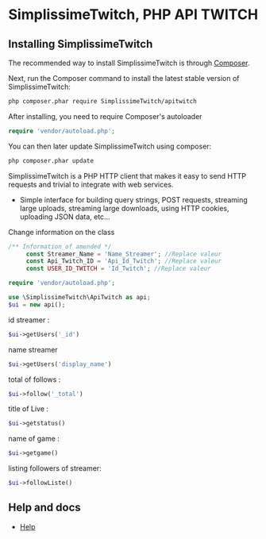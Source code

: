 SimplissimeTwitch, PHP API TWITCH
=======================

## Installing SimplissimeTwitch

The recommended way to install SimplissimeTwitch is through
[Composer](http://getcomposer.org).

Next, run the Composer command to install the latest stable version of SimplissimeTwitch:
```bash
php composer.phar require SimplissimeTwitch/apitwitch
```



After installing, you need to require Composer's autoloader

```php
require 'vendor/autoload.php';
```

You can then later update SimplissimeTwitch using composer:
```bash
php composer.phar update
 ```

 SimplissimeTwitch is a PHP HTTP client that makes it easy to send HTTP requests and
trivial to integrate with web services.

- Simple interface for building query strings, POST requests, streaming large
  uploads, streaming large downloads, using HTTP cookies, uploading JSON data,
  etc...


Change information on the class

```php
/** Information of amended */
     const Streamer_Name = 'Name_Streamer'; //Replace valeur
     const Api_Twitch_ID = 'Api_Id_Twitch'; //Replace valeur
     const USER_ID_TWITCH = 'Id_Twitch'; //Replace valeur

```

```php
require 'vendor/autoload.php';

use \SimplissimeTwitch\ApiTwitch as api;
$ui = new api();
```

id streamer :

```php 
$ui->getUsers('_id')
```

name streamer

```php
$ui->getUsers('display_name')
```

total of follows : 

```php
$ui->follow('_total')
```

title of Live : 
``` php
$ui->getstatus()
```

name of game : 
```php
$ui->getgame()
```
listing followers of streamer: 

```php
$ui->followListe()
```

## Help and docs

* [Help](https://join.slack.com/t/alexcaussades/shared_invite/enQtNTMyNDI4NTU1ODU5LWFkYmM3NWY1N2I0OGRlOWIzOGUwNDRmZjZhY2U2OWQ0OWIzYzgwZWNkMWJkODhlNWQ4YTBkYzc0ZGE4YTQ3OTU)